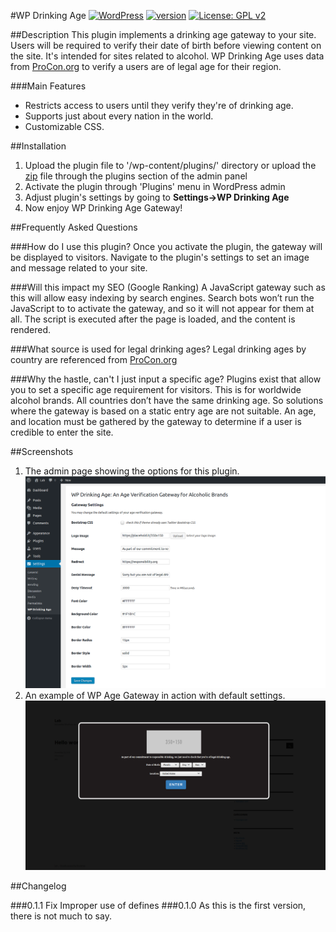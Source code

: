 
#WP Drinking Age
[![WordPress](https://img.shields.io/wordpress/v/akismet.svg)](https://wordpress.org/download/)
 [![version](https://img.shields.io/badge/stable-v0.1.0-4A8F80.svg)]()
 [![License: GPL v2](https://img.shields.io/badge/License-GPL%20v2-blue.svg)](https://www.gnu.org/licenses/gpl-2.0.html)
 

##Description
This plugin implements a drinking age gateway to your site. Users will be required to verify their date of birth before viewing content on the site. It's intended for sites related
to alcohol. WP Drinking Age uses data from [ProCon.org](http://drinkingage.procon.org/view.resource.php?resourceID=004294) to verify a users are of legal age for their region.


###Main Features
* Restricts access to users until they verify they're of drinking age.
* Supports just about every nation in the world.
* Customizable CSS.


##Installation
 1. Upload the plugin file to '/wp-content/plugins/' directory or upload the [zip](https://github.com/d0n601/WP-Drinking-Age/archive/master.zip) file through the plugins section of the admin panel
 2. Activate the plugin through 'Plugins' menu in WordPress admin
 3. Adjust plugin's settings by going to  **Settings->WP Drinking Age**
 4. Now enjoy WP Drinking Age Gateway!


##Frequently Asked Questions

###How do I use this plugin?
Once you activate the plugin, the gateway will be displayed to visitors. Navigate to the plugin's settings to set an image and message related to your site.

###Will this impact my SEO (Google Ranking)
A JavaScript gateway such as this will allow easy indexing by search engines. Search bots won’t run the JavaScript to
to activate the gateway, and so it will not appear for them at all. The script is executed after the page is loaded, and
the content is rendered.

###What source is used for legal drinking ages?
Legal drinking ages by country are referenced from [ProCon.org](http://drinkingage.procon.org/view.resource.php?resourceID=004294)

###Why the hastle, can't I just input a specific age?
Plugins exist that allow you to set a specific age requirement for visitors. This is for worldwide alcohol brands. All countries don’t have the same drinking age.
So solutions where the gateway is based on a static entry age are not suitable. An age, and location must be gathered by the gateway to determine if a user is credible
to enter the site.

##Screenshots
 1. The admin page showing the options for this plugin.
 ![WP Drinking Age Admin Screen](https://raw.githubusercontent.com/d0n601/WP-Drinking-Age/master/screenshot-1.png)
 2. An example of WP Age Gateway in action with default settings.
 ![WP Drinking Age Default Gateway](https://raw.githubusercontent.com/d0n601/WP-Drinking-Age/master/screenshot-2.png)



##Changelog

###0.1.1
Fix Improper use of defines
###0.1.0
As this is the first version, there is not much to say.
